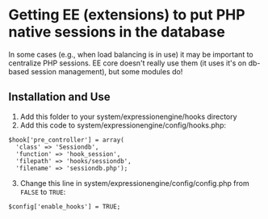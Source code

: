 # Getting EE (extensions) to put PHP native sessions in the database

In some cases (e.g., when load balancing is in use) it may be important to centralize PHP sessions.  EE core doesn't really use them (it uses it's on db-based session management), but some modules do!

## Installation and Use

1. Add this folder to your system/expressionengine/hooks directory
2. Add this code to system/expressionengine/config/hooks.php:

```
$hook['pre_controller'] = array(
  'class' => 'Sessiondb',
  'function' => 'hook_session',
  'filepath' => 'hooks/sessiondb',
  'filename' => 'sessiondb.php');
```
3. Change this line in system/expressionengine/config/config.php from `FALSE` to `TRUE`:
```
$config['enable_hooks'] = TRUE;
```
